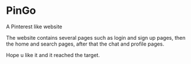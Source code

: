 # PinGo
A Pinterest like website

The website contains several pages such as login and sign up pages, 
then the home and search pages, 
after that the chat and profile pages.

Hope u like it and it reached the target.
